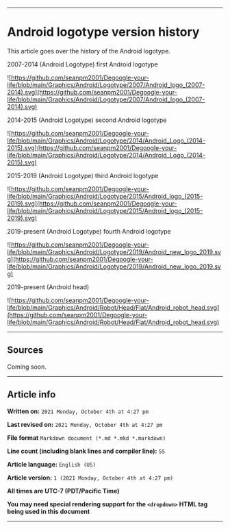 
***

# Android logotype version history

This article goes over the history of the Android logotype.

2007-2014 (Android Logotype) first Android logotype

![https://github.com/seanpm2001/Degoogle-your-life/blob/main/Graphics/Android/Logotype/2007/Android_logo_(2007-2014).svg](https://github.com/seanpm2001/Degoogle-your-life/blob/main/Graphics/Android/Logotype/2007/Android_logo_(2007-2014).svg)

2014-2015 (Android Logotype) second Android logotype

![https://github.com/seanpm2001/Degoogle-your-life/blob/main/Graphics/Android/Logotype/2014/Android_Logo_(2014-2015).svg](https://github.com/seanpm2001/Degoogle-your-life/blob/main/Graphics/Android/Logotype/2014/Android_Logo_(2014-2015).svg)

2015-2019 (Android Logotype) third Android logotype

![https://github.com/seanpm2001/Degoogle-your-life/blob/main/Graphics/Android/Logotype/2015/Android_logo_(2015-2019).svg](https://github.com/seanpm2001/Degoogle-your-life/blob/main/Graphics/Android/Logotype/2015/Android_logo_(2015-2019).svg)

2019-present (Android Logotype) fourth Android logotype

![https://github.com/seanpm2001/Degoogle-your-life/blob/main/Graphics/Android/Logotype/2019/Android_new_logo_2019.svg](https://github.com/seanpm2001/Degoogle-your-life/blob/main/Graphics/Android/Logotype/2019/Android_new_logo_2019.svg)

2019-present (Android head)

![https://github.com/seanpm2001/Degoogle-your-life/blob/main/Graphics/Android/Robot/Head/Flat/Android_robot_head.svg](https://github.com/seanpm2001/Degoogle-your-life/blob/main/Graphics/Android/Robot/Head/Flat/Android_robot_head.svg)

***

## Sources

Coming soon.

***

## Article info

**Written on:** `2021 Monday, October 4th at 4:27 pm`

**Last revised on:** `2021 Monday, October 4th at 4:27 pm`

**File format** `Markdown document (*.md *.mkd *.markdown)`

**Line count (including blank lines and compiler line):** `55`

**Article language:** `English (US)`

**Article version:** `1 (2021 Monday, October 4th at 4:27 pm)`

**All times are UTC-7 (PDT/Pacific Time)**

**You may need special rendering support for the `<dropdown>` HTML tag being used in this document**

***
